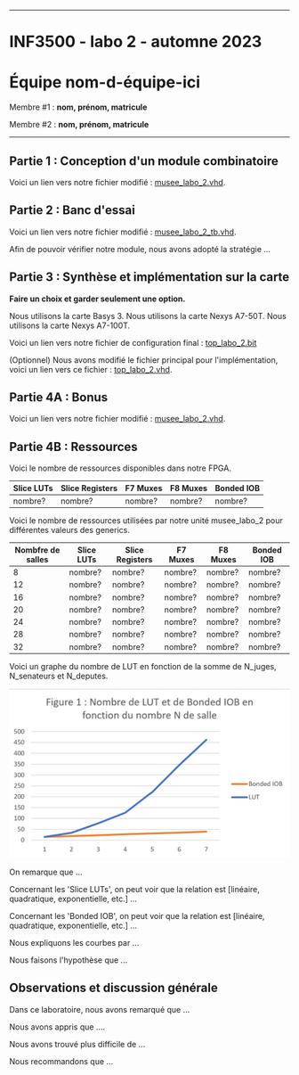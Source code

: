 
------------------------------------------------------------------------

# INF3500 - labo 2 - automne 2023
# Équipe **nom-d-équipe-ici**

Membre #1 : **nom, prénom, matricule**

Membre #2 : **nom, prénom, matricule**

------------------------------------------------------------------------

## Partie 1 : Conception d'un module combinatoire

Voici un lien vers notre fichier modifié : [musee_labo_2.vhd](sources/musee_labo_2.vhd).

## Partie 2 : Banc d'essai

Voici un lien vers notre fichier modifié : [musee_labo_2_tb.vhd](sources/musee_labo_2_tb.vhd).

Afin de pouvoir vérifier notre module, nous avons adopté la stratégie ...

## Partie 3 : Synthèse et implémentation sur la carte

**Faire un choix et garder seulement une option.**

Nous utilisons la carte Basys 3.
Nous utilisons la carte Nexys A7-50T.
Nous utilisons la carte Nexys A7-100T.

Voici un lien vers notre fichier de configuration final : [top_labo_2.bit](synthese-implementation/top_labo_2.bit)

(Optionnel) Nous avons modifié le fichier principal pour l'implémentation, voici un lien vers ce fichier : [top_labo_2.vhd](sources/top_labo_2.vhd).

## Partie 4A : Bonus

Voici un lien vers notre fichier modifié : [musee_labo_2.vhd](sources/musee_labo_2.vhd).

## Partie 4B : Ressources

Voici le nombre de ressources disponibles dans notre FPGA.

Slice LUTs | Slice Registers | F7 Muxes | F8 Muxes | Bonded IOB
---------- | --------------- | -------- | -------- | ----------
nombre? | nombre? | nombre? | nombre? | nombre?

Voici le nombre de ressources utilisées par notre unité musee_labo_2 pour différentes valeurs des generics.

Nombfre de salles | Slice LUTs | Slice Registers | F7 Muxes | F8 Muxes | Bonded IOB
--- | ---------- | --------------- | -------- | -------- | ------------
8 | nombre?    | nombre?         | nombre?  | nombre?  | nombre?
12 | nombre?    | nombre?         | nombre?  | nombre?  | nombre?
16 | nombre?    | nombre?         | nombre?  | nombre?  | nombre?
20 | nombre?    | nombre?         | nombre?  | nombre?  | nombre?
24 | nombre?    | nombre?         | nombre?  | nombre?  | nombre?
28 | nombre?    | nombre?         | nombre?  | nombre?  | nombre?
32 | nombre?    | nombre?         | nombre?  | nombre?  | nombre?

Voici un graphe du nombre de LUT en fonction de la somme de N_juges, N_senateurs et N_deputes.

![#LUT en fonction du nombre de salles](figures/LUT-vs-salles.png)  

On remarque que ...

Concernant les 'Slice LUTs', on peut voir que la relation est [linéaire, quadratique, exponentielle, etc.] ...

Concernant les 'Bonded IOB', on peut voir que la relation est [linéaire, quadratique, exponentielle, etc.] ...

Nous expliquons les courbes par ...

Nous faisons l'hypothèse que ...


## Observations et discussion générale

Dans ce laboratoire, nous avons remarqué que ...

Nous avons appris que ....

Nous avons trouvé plus difficile de ...

Nous recommandons que ...